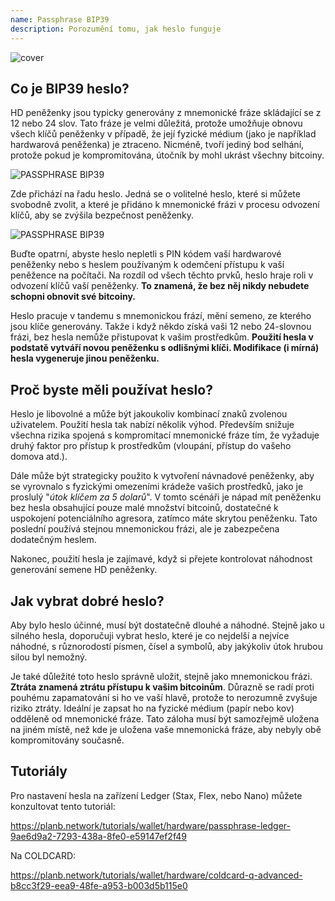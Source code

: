 ```yaml
---
name: Passphrase BIP39
description: Porozumění tomu, jak heslo funguje
---
```

![cover](assets/cover.webp)

## Co je BIP39 heslo?

HD peněženky jsou typicky generovány z mnemonické fráze skládající se z 12 nebo 24 slov. Tato fráze je velmi důležitá, protože umožňuje obnovu všech klíčů peněženky v případě, že její fyzické médium (jako je například hardwarová peněženka) je ztraceno. Nicméně, tvoří jediný bod selhání, protože pokud je kompromitována, útočník by mohl ukrást všechny bitcoiny.

![PASSPHRASE BIP39](assets/notext/01.webp)

Zde přichází na řadu heslo. Jedná se o volitelné heslo, které si můžete svobodně zvolit, a které je přidáno k mnemonické frázi v procesu odvození klíčů, aby se zvýšila bezpečnost peněženky.

![PASSPHRASE BIP39](assets/notext/02.webp)

Buďte opatrní, abyste heslo nepletli s PIN kódem vaší hardwarové peněženky nebo s heslem používaným k odemčení přístupu k vaší peněžence na počítači. Na rozdíl od všech těchto prvků, heslo hraje roli v odvození klíčů vaší peněženky. **To znamená, že bez něj nikdy nebudete schopni obnovit své bitcoiny.**

Heslo pracuje v tandemu s mnemonickou frází, mění semeno, ze kterého jsou klíče generovány. Takže i když někdo získá vaši 12 nebo 24-slovnou frázi, bez hesla nemůže přistupovat k vašim prostředkům. **Použití hesla v podstatě vytváří novou peněženku s odlišnými klíči. Modifikace (i mírná) hesla vygeneruje jinou peněženku.**

## Proč byste měli používat heslo?

Heslo je libovolné a může být jakoukoliv kombinací znaků zvolenou uživatelem. Použití hesla tak nabízí několik výhod. Především snižuje všechna rizika spojená s kompromitací mnemonické fráze tím, že vyžaduje druhý faktor pro přístup k prostředkům (vloupání, přístup do vašeho domova atd.).

Dále může být strategicky použito k vytvoření návnadové peněženky, aby se vyrovnalo s fyzickými omezeními krádeže vašich prostředků, jako je proslulý "*útok klíčem za 5 dolarů*". V tomto scénáři je nápad mít peněženku bez hesla obsahující pouze malé množství bitcoinů, dostatečné k uspokojení potenciálního agresora, zatímco máte skrytou peněženku. Tato poslední používá stejnou mnemonickou frázi, ale je zabezpečena dodatečným heslem.

Nakonec, použití hesla je zajímavé, když si přejete kontrolovat náhodnost generování semene HD peněženky.

## Jak vybrat dobré heslo?
Aby bylo heslo účinné, musí být dostatečně dlouhé a náhodné. Stejně jako u silného hesla, doporučuji vybrat heslo, které je co nejdelší a nejvíce náhodné, s různorodostí písmen, čísel a symbolů, aby jakýkoliv útok hrubou silou byl nemožný.

Je také důležité toto heslo správně uložit, stejně jako mnemonickou frázi. **Ztráta znamená ztrátu přístupu k vašim bitcoinům**. Důrazně se radí proti pouhému zapamatování si ho ve vaší hlavě, protože to nerozumně zvyšuje riziko ztráty. Ideální je zapsat ho na fyzické médium (papír nebo kov) odděleně od mnemonické fráze. Tato záloha musí být samozřejmě uložena na jiném místě, než kde je uložena vaše mnemonická fráze, aby nebyly obě kompromitovány současně.

## Tutoriály

Pro nastavení hesla na zařízení Ledger (Stax, Flex, nebo Nano) můžete konzultovat tento tutoriál:

https://planb.network/tutorials/wallet/hardware/passphrase-ledger-9ae6d9a2-7293-438a-8fe0-e59147ef2f49

Na COLDCARD:

https://planb.network/tutorials/wallet/hardware/coldcard-q-advanced-b8cc3f29-eea9-48fe-a953-b003d5b115e0
